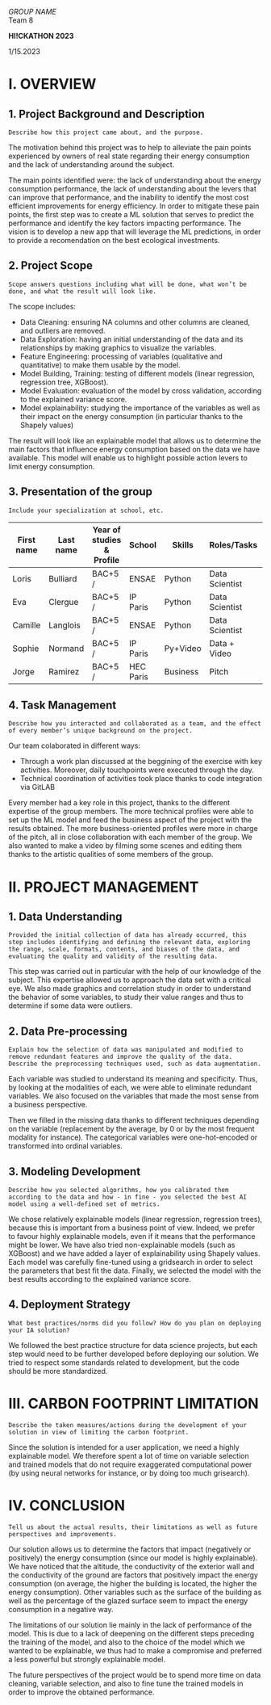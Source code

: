 *GROUP NAME*\
Team 8

**HI!CKATHON 2023**

1/15.2023

# I.	OVERVIEW
## 1.	Project Background and Description
	Describe how this project came about, and the purpose.
The motivation behind this project was to help to alleviate the pain points experienced by owners of real state regarding their energy consumption and the lack of understanding around the subject.

The main points identified were: the lack of understanding about the energy consumption performance, the lack of understanding about the levers that can improve that performance, and the inability to identify the most cost efficient improvements for energy efficiency. In order to mitigate these pain points, the first step was to create a ML solution that serves to predict the performance and identify the key factors impacting performance. The vision is to develop a new app that will leverage the ML predictions, in order to provide a recomendation on the best ecological investments.

## 2.	Project Scope
	Scope answers questions including what will be done, what won’t be done, and what the result will look like.
The scope includes:
- Data Cleaning: ensuring NA columns and other columns are cleaned, and outliers are removed.
- Data Exploration: having an initial understanding of the data and its relationships by making graphics to visualize the variables. 
- Feature Engineering: processing of variables (qualitative and quantitative) to make them usable by the model.
- Model Building, Training: testing of different models (linear regression, regression tree, XGBoost).
- Model Evaluation: evaluation of the model by cross validation, according to the explained variance score.
- Model explainability: studying  the importance of the variables as well as their impact on the energy consumption (in particular thanks to the Shapely values)

The result will look like an explainable model that allows us to determine the main factors that influence energy consumption based on the data we have available. This model will enable us to highlight possible action levers to limit energy consumption.

## 3.	Presentation of the group
	Include your specialization at school, etc.

| First name | Last name | Year of studies & Profile | School   | Skills   | Roles/Tasks    | Observations |
| ---------- | --------- | ------------------------- | ---------| ------   | -----------    | ------------ |
| Loris      | Bulliard  | BAC+5 /                   | ENSAE    | Python   | Data Scientist | Top Performer       |
| Eva        | Clergue   | BAC+5 /                   | IP Paris | Python   | Data Scientist | Top Performer       |
| Camille    | Langlois  | BAC+5 /                   | ENSAE    | Python   | Data Scientist | Top Performer       |
| Sophie     | Normand   | BAC+5 /                   | IP Paris | Py+Video | Data + Video   | Top Performer       |
| Jorge      | Ramirez   | BAC+5 /                   | HEC Paris| Business | Pitch          |


## 4.	Task Management
	Describe how you interacted and collaborated as a team, and the effect of every member’s unique background on the project.
Our team colaborated in different ways:
- Through a work plan discussed at the beggining of the exercise with key activities. Moreover, daily touchpoints were executed through the day.
- Technical coordination of activities took place thanks to code integration via GitLAB

Every member had a key role in this project, thanks to the different expertise of the group members. The more technical profiles were able to set up the ML model and feed the business aspect of the project with the results obtained. The more business-oriented profiles were more in charge of the pitch, all in close collaboration with each member of the group.
We also wanted to make a video by filming some scenes and editing them thanks to the artistic qualities of some members of the group.


# II.	PROJECT MANAGEMENT
## 1.	Data Understanding
 	Provided the initial collection of data has already occurred, this step includes identifying and defining the relevant data, exploring the range, scale, formats, contents, and biases of the data, and evaluating the quality and validity of the resulting data.
This step was carried out in particular with the help of our knowledge of the subject. This expertise allowed us to approach the data set with a critical eye. We also made graphics and correlation study in order to understand the behavior of some variables, to study their value ranges and thus to determine if some data were outliers.

## 2.	Data Pre-processing
 	Explain how the selection of data was manipulated and modified to remove redundant features and improve the quality of the data. Describe the preprocessing techniques used, such as data augmentation.
Each variable was studied to understand its meaning and specificity. Thus, by looking at the modalities of each, we were able to eliminate redundant variables. We also focused on the variables that made the most sense from a business perspective.

Then we filled in the missing data thanks to different techniques depending on the variable (replacement by the average, by 0 or by the most frequent modality for instance).
The categorical variables were one-hot-encoded or transformed into ordinal variables.

## 3.	Modeling Development
 	Describe how you selected algorithms, how you calibrated them according to the data and how - in fine - you selected the best AI model using a well-defined set of metrics.
We chose relatively explainable models (linear regression, regression trees), because this is important from a business point of view. Indeed, we prefer to favour highly explainable models, even if it means that the performance might be lower. We have also tried non-explainable models (such as XGBoost) and we have added a layer of explainability using Shapely values. Each model was carefully fine-tuned using a gridsearch in order to select the parameters that best fit the data.
Finally, we selected the model with the best results according to the explained variance score.

## 4.	 Deployment Strategy
 	What best practices/norms did you follow? How do you plan on deploying your IA solution?
We followed the best practice structure for data science projects, but each step would need to be further developed before deploying our solution. 
We tried to respect some standards related to development, but the code should be more standardized.

# III.	CARBON FOOTPRINT LIMITATION
 	Describe the taken measures/actions during the development of your solution in view of limiting the carbon footprint.
Since the solution is intended for a user application, we need a highly explainable model.
We therefore spent a lot of time on variable selection and trained models that do not require exaggerated computational power (by using neural networks for instance, or by doing too much grisearch).

# IV.	CONCLUSION
 	Tell us about the actual results, their limitations as well as future perspectives and improvements.
Our solution allows us to determine the factors that impact (negatively or positively) the energy consumption (since our model is highly explainable).
We have noticed that the altitude, the conductivity of the exterior wall and the conductivity of the ground are factors that positively impact the energy consumption (on average, the higher the building is located, the higher the energy consumption). Other variables such as the surface of the building as well as the percentage of the glazed surface seem to impact the energy consumption in a negative way. 

The limitations of our solution lie mainly in the lack of performance of the model. This is due to a lack of deepening on the different steps preceding the training of the model, and also to the choice of the model which we wanted to be explainable, we thus had to make a compromise and preferred a less powerful but strongly explainable model. 

The future perspectives of the project would be to spend more time on data cleaning, variable selection, and also to fine tune the trained models in order to improve the obtained performance. 
